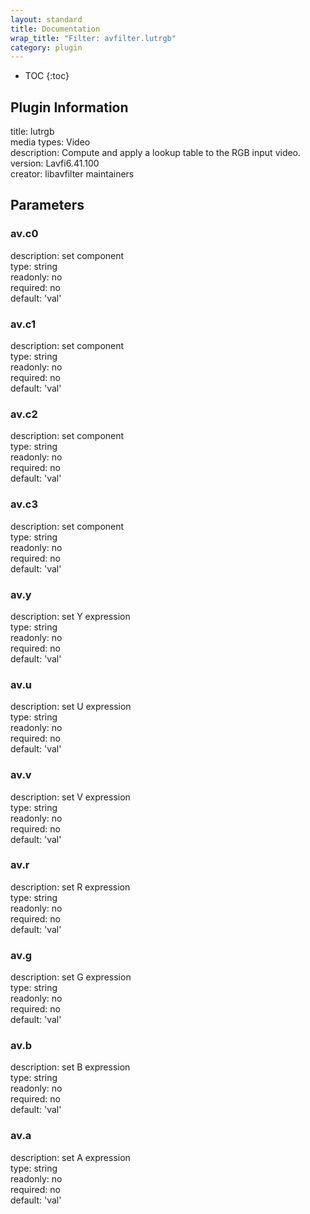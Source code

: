 ```yaml
---
layout: standard
title: Documentation
wrap_title: "Filter: avfilter.lutrgb"
category: plugin
---
```

* TOC
{:toc}

## Plugin Information

title: lutrgb  
media types:
Video  
description: Compute and apply a lookup table to the RGB input video.  
version: Lavfi6.41.100  
creator: libavfilter maintainers  

## Parameters

### av.c0

  
description:
set component  
type: string  
readonly: no  
required: no  
default: 'val'  

### av.c1

  
description:
set component  
type: string  
readonly: no  
required: no  
default: 'val'  

### av.c2

  
description:
set component  
type: string  
readonly: no  
required: no  
default: 'val'  

### av.c3

  
description:
set component  
type: string  
readonly: no  
required: no  
default: 'val'  

### av.y

  
description:
set Y expression  
type: string  
readonly: no  
required: no  
default: 'val'  

### av.u

  
description:
set U expression  
type: string  
readonly: no  
required: no  
default: 'val'  

### av.v

  
description:
set V expression  
type: string  
readonly: no  
required: no  
default: 'val'  

### av.r

  
description:
set R expression  
type: string  
readonly: no  
required: no  
default: 'val'  

### av.g

  
description:
set G expression  
type: string  
readonly: no  
required: no  
default: 'val'  

### av.b

  
description:
set B expression  
type: string  
readonly: no  
required: no  
default: 'val'  

### av.a

  
description:
set A expression  
type: string  
readonly: no  
required: no  
default: 'val'  

